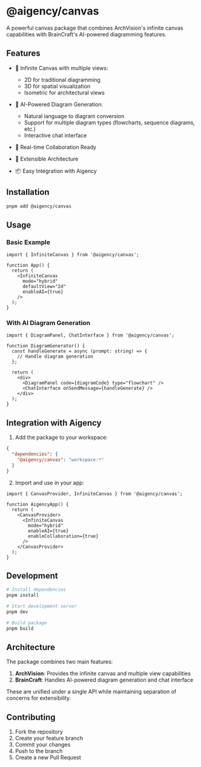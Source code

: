 # @aigency/canvas

A powerful canvas package that combines ArchVision's infinite canvas capabilities with BrainCraft's AI-powered diagramming features.

## Features

- 🎨 Infinite Canvas with multiple views:
  - 2D for traditional diagramming
  - 3D for spatial visualization
  - Isometric for architectural views

- 🤖 AI-Powered Diagram Generation:
  - Natural language to diagram conversion
  - Support for multiple diagram types (flowcharts, sequence diagrams, etc.)
  - Interactive chat interface

- 🔄 Real-time Collaboration Ready
- 🎯 Extensible Architecture
- 📦 Easy Integration with Aigency

## Installation

```bash
pnpm add @aigency/canvas
```

## Usage

### Basic Example

```tsx
import { InfiniteCanvas } from '@aigency/canvas';

function App() {
  return (
    <InfiniteCanvas 
      mode="hybrid"
      defaultView="2d"
      enableAI={true}
    />
  );
}
```

### With AI Diagram Generation

```tsx
import { DiagramPanel, ChatInterface } from '@aigency/canvas';

function DiagramGenerator() {
  const handleGenerate = async (prompt: string) => {
    // Handle diagram generation
  };

  return (
    <div>
      <DiagramPanel code={diagramCode} type="flowchart" />
      <ChatInterface onSendMessage={handleGenerate} />
    </div>
  );
}
```

## Integration with Aigency

1. Add the package to your workspace:

```json
{
  "dependencies": {
    "@aigency/canvas": "workspace:*"
  }
}
```

2. Import and use in your app:

```tsx
import { CanvasProvider, InfiniteCanvas } from '@aigency/canvas';

function AigencyApp() {
  return (
    <CanvasProvider>
      <InfiniteCanvas 
        mode="hybrid"
        enableAI={true}
        enableCollaboration={true}
      />
    </CanvasProvider>
  );
}
```

## Development

```bash
# Install dependencies
pnpm install

# Start development server
pnpm dev

# Build package
pnpm build
```

## Architecture

The package combines two main features:

1. **ArchVision**: Provides the infinite canvas and multiple view capabilities
2. **BrainCraft**: Handles AI-powered diagram generation and chat interface

These are unified under a single API while maintaining separation of concerns for extensibility.

## Contributing

1. Fork the repository
2. Create your feature branch
3. Commit your changes
4. Push to the branch
5. Create a new Pull Request
